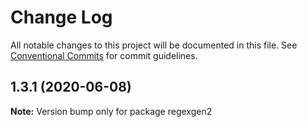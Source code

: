 # Change Log

All notable changes to this project will be documented in this file.
See [Conventional Commits](https://conventionalcommits.org) for commit guidelines.

## 1.3.1 (2020-06-08)

**Note:** Version bump only for package regexgen2

